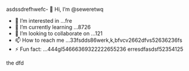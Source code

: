 asdssdrefhwefc- 👋 Hi, I’m @seweretwq
- 👀 I’m interested in ...fre
- 🌱 I’m currently learning ...8726
- 💞️ I’m looking to collaborate on ...121
- 📫 How to reach me ...33fsdds86werk,k,bfvcv2662dfvs52636236fs
- ⚡ Fun fact: ...444gl54666369322222655236
erresdfasdsf52354125
<!---hjl454545tweewte59662
seweretwq/seweretwq is a ✨ special ✨ repositorrhy because its64 `README.md5354` (this file) appears on your 6363GitHub profi12112dfdf3le.455
You can click the Preview link to take a look at your changes.gghgh56888*8888few
--->
the
dfd
